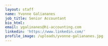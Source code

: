 ```yaml
---
layout: staff
name: Yvonne Galiananes
job_title: Senior Accountant
bio_html:
email: ygalinanes@hi-accounting.com
linkedin: 'https://www.linkedin.com/'
profile_image: /uploads/yvonne-galiananes.jpg
---
```



